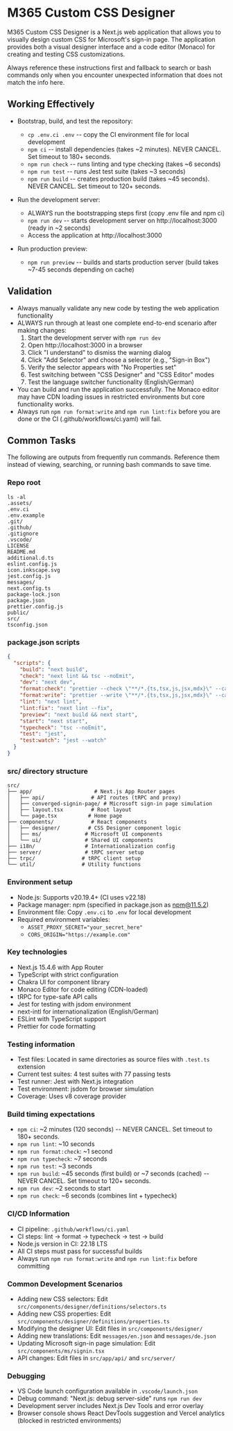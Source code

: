 # M365 Custom CSS Designer

M365 Custom CSS Designer is a Next.js web application that allows you to visually design custom CSS for Microsoft's sign-in page. The application provides both a visual designer interface and a code editor (Monaco) for creating and testing CSS customizations.

Always reference these instructions first and fallback to search or bash commands only when you encounter unexpected information that does not match the info here.

## Working Effectively

- Bootstrap, build, and test the repository:
  - `cp .env.ci .env` -- copy the CI environment file for local development
  - `npm ci` -- install dependencies (takes ~2 minutes). NEVER CANCEL. Set timeout to 180+ seconds.
  - `npm run check` -- runs linting and type checking (takes ~6 seconds)
  - `npm run test` -- runs Jest test suite (takes ~3 seconds)
  - `npm run build` -- creates production build (takes ~45 seconds). NEVER CANCEL. Set timeout to 120+ seconds.

- Run the development server:
  - ALWAYS run the bootstrapping steps first (copy .env file and npm ci)
  - `npm run dev` -- starts development server on http://localhost:3000 (ready in ~2 seconds)
  - Access the application at http://localhost:3000

- Run production preview:
  - `npm run preview` -- builds and starts production server (build takes ~7-45 seconds depending on cache)

## Validation

- Always manually validate any new code by testing the web application functionality
- ALWAYS run through at least one complete end-to-end scenario after making changes:
  1. Start the development server with `npm run dev`
  2. Open http://localhost:3000 in a browser
  3. Click "I understand" to dismiss the warning dialog
  4. Click "Add Selector" and choose a selector (e.g., "Sign-in Box")
  5. Verify the selector appears with "No Properties set"
  6. Test switching between "CSS Designer" and "CSS Editor" modes
  7. Test the language switcher functionality (English/German)
- You can build and run the application successfully. The Monaco editor may have CDN loading issues in restricted environments but core functionality works.
- Always run `npm run format:write` and `npm run lint:fix` before you are done or the CI (.github/workflows/ci.yaml) will fail.

## Common Tasks

The following are outputs from frequently run commands. Reference them instead of viewing, searching, or running bash commands to save time.

### Repo root
```
ls -al
.assets/
.env.ci
.env.example
.git/
.github/
.gitignore
.vscode/
LICENSE
README.md
additional.d.ts
eslint.config.js
icon.inkscape.svg
jest.config.js
messages/
next.config.ts
package-lock.json
package.json
prettier.config.js
public/
src/
tsconfig.json
```

### package.json scripts
```json
{
  "scripts": {
    "build": "next build",
    "check": "next lint && tsc --noEmit",
    "dev": "next dev",
    "format:check": "prettier --check \"**/*.{ts,tsx,js,jsx,mdx}\" --cache",
    "format:write": "prettier --write \"**/*.{ts,tsx,js,jsx,mdx}\" --cache",
    "lint": "next lint",
    "lint:fix": "next lint --fix",
    "preview": "next build && next start",
    "start": "next start",
    "typecheck": "tsc --noEmit",
    "test": "jest",
    "test:watch": "jest --watch"
  }
}
```

### src/ directory structure
```
src/
├── app/                    # Next.js App Router pages
│   ├── api/               # API routes (tRPC and proxy)
│   ├── converged-signin-page/ # Microsoft sign-in page simulation
│   ├── layout.tsx         # Root layout
│   └── page.tsx          # Home page
├── components/            # React components
│   ├── designer/         # CSS Designer component logic
│   ├── ms/              # Microsoft UI components
│   └── ui/              # Shared UI components
├── i18n/                # Internationalization config
├── server/              # tRPC server setup
├── trpc/               # tRPC client setup
└── util/               # Utility functions
```

### Environment setup
- Node.js: Supports v20.19.4+ (CI uses v22.18)
- Package manager: npm (specified in package.json as npm@11.5.2)
- Environment file: Copy `.env.ci` to `.env` for local development
- Required environment variables:
  - `ASSET_PROXY_SECRET="your_secret_here"`
  - `CORS_ORIGIN="https://example.com"`

### Key technologies
- Next.js 15.4.6 with App Router
- TypeScript with strict configuration
- Chakra UI for component library
- Monaco Editor for code editing (CDN-loaded)
- tRPC for type-safe API calls
- Jest for testing with jsdom environment
- next-intl for internationalization (English/German)
- ESLint with TypeScript support
- Prettier for code formatting

### Testing information
- Test files: Located in same directories as source files with `.test.ts` extension
- Current test suites: 4 test suites with 77 passing tests
- Test runner: Jest with Next.js integration
- Test environment: jsdom for browser simulation
- Coverage: Uses v8 coverage provider

### Build timing expectations
- `npm ci`: ~2 minutes (120 seconds) -- NEVER CANCEL. Set timeout to 180+ seconds.
- `npm run lint`: ~10 seconds
- `npm run format:check`: ~1 second
- `npm run typecheck`: ~7 seconds  
- `npm run test`: ~3 seconds
- `npm run build`: ~45 seconds (first build) or ~7 seconds (cached) -- NEVER CANCEL. Set timeout to 120+ seconds.
- `npm run dev`: ~2 seconds to start
- `npm run check`: ~6 seconds (combines lint + typecheck)

### CI/CD Information
- CI pipeline: `.github/workflows/ci.yaml`
- CI steps: lint → format → typecheck → test → build
- Node.js version in CI: 22.18 LTS
- All CI steps must pass for successful builds
- Always run `npm run format:write` and `npm run lint:fix` before committing

### Common Development Scenarios
- Adding new CSS selectors: Edit `src/components/designer/definitions/selectors.ts`
- Adding new CSS properties: Edit `src/components/designer/definitions/properties.ts`
- Modifying the designer UI: Edit files in `src/components/designer/`
- Adding new translations: Edit `messages/en.json` and `messages/de.json`
- Updating Microsoft sign-in page simulation: Edit `src/components/ms/signin.tsx`
- API changes: Edit files in `src/app/api/` and `src/server/`

### Debugging
- VS Code launch configuration available in `.vscode/launch.json`
- Debug command: "Next.js: debug server-side" runs `npm run dev`
- Development server includes Next.js Dev Tools and error overlay
- Browser console shows React DevTools suggestion and Vercel analytics (blocked in restricted environments)